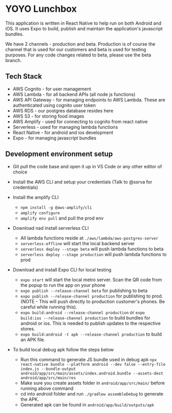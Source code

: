 # YOYO Lunchbox
This application is written in React Native to help run on both Android and iOS. It uses Expo to build,
publish and maintain the application's javascript bundles.

We have 2 channels - production and beta. Production is of course the channel that is used for our customers
and beta is used for testing purposes. For any code changes related to beta, please use the beta branch.

## Tech Stack
- AWS Cognito - for user management
- AWS Lambda - for all backend APIs (all node js functions)
- AWS API Gateway - for managing endpoints to AWS Lambda. These are authenticated using cognito user token
- AWS RDS - our postgres database resides here
- AWS S3 - for storing food images
- AWS Amplify - used for connecting to cognito from react native
- Serverless - used for managing lambda functions
- React Native - for android and ios development
- Expo - for managing javascript bundles

## Development environment setup
- Git pull the code base and open it up in VS Code or any other editor of choice
- Install the AWS CLI and setup your credentials (Talk to @ssrva for credentials)
- Install the amplify CLI
    - `npm install -g @aws-amplify/cli`
    - `amplify configure`
    - `amplify env pull` and pull the prod env
- Download nad install serverless CLI
    - All lambda functions reside at `./aws/lambda/aws-postgres-server`
    - `serverless-offline` will start the local backend server
    - `serverless deploy --stage beta` will push lambda functions to beta
    - `serverless deploy --stage production` will push lambda functions to prod
- Download and install Expo CLI for local testing
    - `expo start` will start the local metro server. Scan the QR code from the popup to run the app on your phone
    - `expo publish --release-channel beta` for publishing to beta
    - `expo publish --release-channel production` for publishing to prod. (NOTE - This will push directly to production customer's phones. Be careful while running this).
    - `expo build:android --release-channel production` or `expo build:ios --release-channel production` to build bundles for android or ios. This is needed to publish updates to the respective stores.
    - `expo build:android -t apk --release-channel production` to build an APK file.

- To build local debug apk follow the steps below
    - Run this command to generate JS bundle used in debug apk `npx react-native bundle --platform android --dev false --entry-file index.js --bundle-output android/app/src/main/assets/index.android.bundle --assets-dest android/app/src/main/res`
    - Make sure you create assets folder in `android/app/src/main/` before running above command
    - cd into android folder and run `./gradlew assembleDebug` to generate the APK.
    - Generated apk can be found in `android/app/build/outputs/apk`
